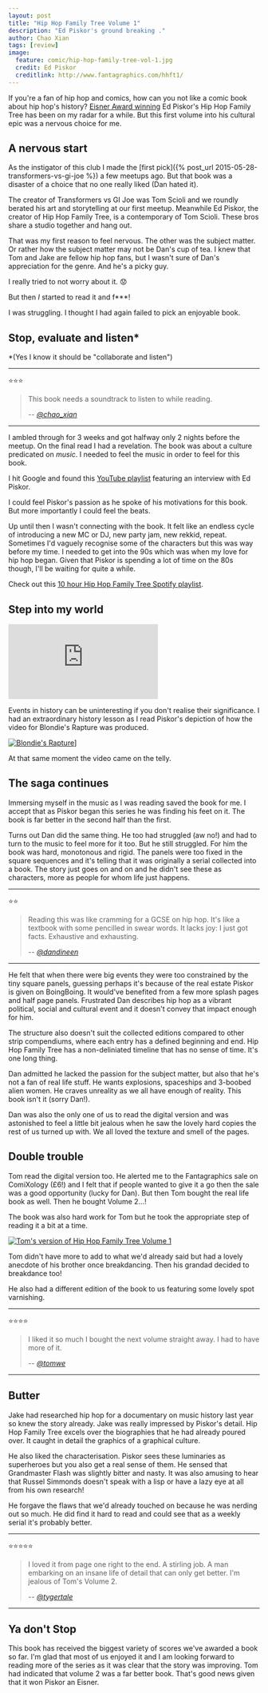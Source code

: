 ```yaml
---
layout: post
title: "Hip Hop Family Tree Volume 1"
description: "Ed Piskor's ground breaking ."
author: Chao Xian
tags: [review]
image:
  feature: comic/hip-hop-family-tree-vol-1.jpg
  credit: Ed Piskor
  creditlink: http://www.fantagraphics.com/hhft1/
---
```


If you're a fan of hip hop and comics, how can you not like a comic book about hip hop's history? [Eisner Award winning](http://boingboing.net/2015/07/22/ed-piskor-wins-eisner-award.html) Ed Piskor's Hip Hop Family Tree has been on my radar for a while. But this first volume into his cultural epic was a nervous choice for me.

## A nervous start

As the instigator of this club I made the [first pick]({% post_url 2015-05-28-transformers-vs-gi-joe %}) a few meetups ago. But that book was a disaster of a choice that no one really liked (Dan hated it).

The creator of Transformers vs GI Joe was Tom Scioli and we roundly berated his art and storytelling at our first meetup. Meanwhile Ed Piskor, the creator of Hip Hop Family Tree, is a contemporary of Tom Scioli. These bros share a studio together and hang out.

That was my first reason to feel nervous. The other was the subject matter. Or rather how the subject matter may not be Dan's cup of tea. I knew that Tom and Jake are fellow hip hop fans, but I wasn't sure of Dan's appreciation for the genre. And he's a picky guy.

I really tried to not worry about it. :worried:


But then *I* started to read it and f***!

I was struggling. I thought I had again failed to pick an enjoyable book.

## Stop, evaluate and listen*
*(Yes I know it should be "collaborate and listen")

---
:star::star::star:

> This book needs a soundtrack to listen to while reading.
>
> -- <cite>[@chao_xian](https://twitter.com/chao_xian)</cite>

---


I ambled through for 3 weeks and got halfway only 2 nights before the meetup. On the final read I had a revelation. The book was about a culture predicated on *music*. I needed to feel the music in order to feel for this book.

I hit Google and found this [YouTube playlist](http://youtu.be/uPQD6eLw1B4?list=PLrfmIf128mdfAbc4JW1egvXHvyNl4vGHY) featuring an interview with Ed Piskor.

I could feel Piskor's passion as he spoke of his motivations for this book. But more importantly I could feel the beats.

Up until then I wasn't connecting with the book. It felt like an endless cycle of introducing a new MC or DJ, new party jam, new rekkid, repeat. Sometimes I'd vaguely recognise some of the characters but this was way before my time. I needed to get into the 90s which was when my love for hip hop began. Given that Piskor is spending a lot of time on the 80s though, I'll be waiting for quite a while.

Check out this [10 hour Hip Hop Family Tree Spotify playlist](https://open.spotify.com/user/aarrnnee/playlist/73Fq89McdDp0r5mstELFhn).

## Step into my world

<div class="embed-container"><iframe src="https://www.youtube.com/embed/pHCdS7O248g" frameborder="0" allowfullscreen></iframe></div>

Events in history can be uninteresting if you don't realise their significance. I had an extraordinary history lesson as I read Piskor's depiction of how the video for Blondie's Rapture was produced.

[![Blondie's Rapture]({{site.url}}/images/comic/rapture.jpg)]({{site.url}}/images/comic/rapture.jpg)]

At that same moment the video came on the telly.

## The saga continues

Immersing myself in the music as I was reading saved the book for me. I accept that as Piskor began this series he was finding his feet on it. The book is far better in the second half than the first.

Turns out Dan did the same thing. He too had struggled (aw no!) and had to turn to the music to feel more for it too. But he still struggled. For him the book was hard, monotonous and rigid. The panels were too fixed in the square sequences and it's telling that it was originally a serial collected into a book. The story just goes on and on and he didn't see these as characters, more as people for whom life just happens.

---
:star::star:

> Reading this was like cramming for a GCSE on hip hop. It's like a textbook with some pencilled in swear words. It lacks joy: I just got facts. Exhaustive and exhausting.
>
> -- <cite>[@dandineen](https://twitter.com/dandineen)</cite>

---

He felt that when there were big events they were too constrained by the tiny square panels, guessing perhaps it's because of the real estate Piskor is given on BoingBoing. It would've benefited from a few more splash pages and half page panels. Frustrated Dan describes hip hop as a vibrant political, social and cultural event and it doesn't convey that impact enough for him.

The structure also doesn't suit the collected editions compared to other strip compendiums, where each entry has a defined beginning and end. Hip Hop Family Tree has a non-deliniated timeline that has no sense of time. It's one long thing.

Dan admitted he lacked the passion for the subject matter, but also that he's not a fan of real life stuff. He wants explosions, spaceships and 3-boobed alien women. He craves unreality as we all have enough of reality. This book isn't it (sorry Dan!).

Dan was also the only one of us to read the digital version and was astonished to feel a little bit jealous when he saw the lovely hard copies the rest of us turned up with. We all loved the texture and smell of the pages.

## Double trouble

Tom read the digital version too. He alerted me to the Fantagraphics sale on ComiXology (£6!) and I felt that if people wanted to give it a go then the sale was a good opportunity (lucky for Dan). But then Tom bought the real life book as well. Then he bought Volume 2...!

The book was also hard work for Tom but he took the appropriate step of reading it a bit at a time.

[![Tom's version of Hip Hop Family Tree Volume 1]({{site.url}}/images/comic/hip-hop-family-tree-volume-1-boxset-cover.jpg)]({{site.url}}/images/comic/hip-hop-family-tree-volume-1-boxset-cover.jpg)

Tom didn't have more to add to what we'd already said but had a lovely anecdote of his brother once breakdancing. Then his grandad decided to breakdance too!

He also had a different edition of the book to us featuring some lovely spot varnishing.

---

:star::star::star::star:

> I liked it so much I bought the next volume straight away. I had to have more of it.
>
> -- <cite>[@tomwe](https://twitter.com/tomwe/)
</cite>

---

## Butter

Jake had researched hip hop for a documentary on music history last year so knew the story already. Jake was really impressed by Piskor's detail. Hip Hop Family Tree excels over the biographies that he had already poured over. It caught in detail the graphics of a graphical culture.

He also liked the characterisation. Piskor sees these luminaries as superheroes but you also get a real sense of them. He sensed that Grandmaster Flash was slightly bitter and nasty. It was also amusing to hear that Russel Simmonds doesn't speak with a lisp or have a lazy eye at all from his own research!

He forgave the flaws that we'd already touched on because he was nerding out so much. He did find it hard to read and could see that as a weekly serial it's probably better.

---

:star::star::star::star::star:

> I loved it from page one right to the end. A stirling job. A man embarking on an insane life of detail that can only get better. I'm jealous of Tom's Volume 2.
>
> -- <cite>[@tygertale](https://twitter.com/tygertale)</cite>

---

## Ya don't Stop

This book has received the biggest variety of scores we've awarded a book so far. I'm glad that most of us enjoyed it and I am looking forward to reading more of the series as it was clear that the story was improving. Tom had indicated that volume 2 was a far better book. That's good news given that it won Piskor an Eisner.
